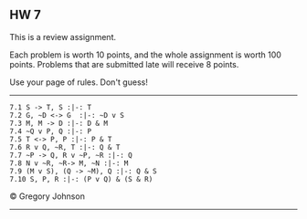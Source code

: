## HW 7 

This is a review assignment.

Each problem is worth 10 points, and the whole assignment is worth 100 points. Problems that are submitted late will receive 8 points.

Use your page of rules. Don't guess!

---

~~~{.ProofChecker .JohnsonSL options="fonts tabindent render" guides="fitch" points="10" late-credit="8"}
7.1 S -> T, S :|-: T 
7.2 G, ~D <-> G  :|-: ~D v S
7.3 M, M -> D :|-: D & M
7.4 ~Q v P, Q :|-: P
7.5 T <-> P, P :|-: P & T 
7.6 R v Q, ~R, T :|-: Q & T
7.7 ~P -> Q, R v ~P, ~R :|-: Q
7.8 N v ~R, ~R-> M, ~N :|-: M
7.9 (M v S), (Q -> ~M), Q :|-: Q & S
7.10 S, P, R :|-: (P v Q) & (S & R)
~~~

<p>&copy; <script>document.write(new Date().getFullYear())</script> Gregory Johnson</p>
 
---